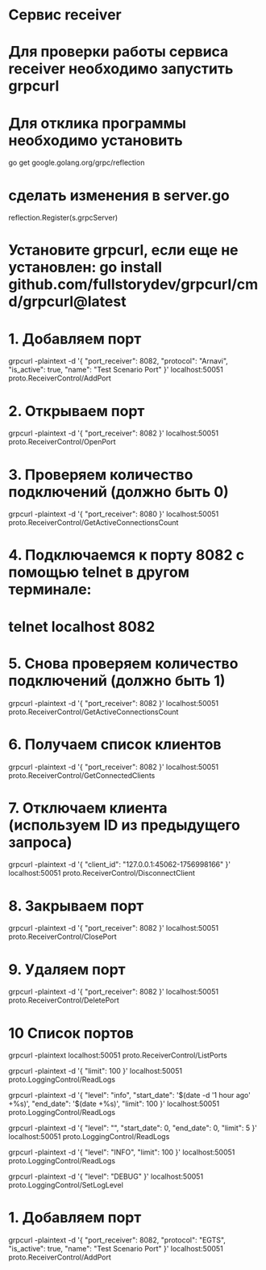 # Сервис receiver
# Для проверки работы сервиса receiver необходимо запустить grpcurl
# Для отклика программы необходимо установить 
go get google.golang.org/grpc/reflection
# сделать изменения  в server.go
reflection.Register(s.grpcServer)

# Установите grpcurl, если еще не установлен: go install github.com/fullstorydev/grpcurl/cmd/grpcurl@latest

# 1. Добавляем порт
grpcurl -plaintext -d '{
  "port_receiver": 8082,
  "protocol": "Arnavi",
  "is_active": true,
  "name": "Test Scenario Port"
}' localhost:50051 proto.ReceiverControl/AddPort

# 2. Открываем порт
grpcurl -plaintext -d '{
  "port_receiver": 8082
}' localhost:50051 proto.ReceiverControl/OpenPort

# 3. Проверяем количество подключений (должно быть 0)
grpcurl -plaintext -d '{
  "port_receiver": 8080
}' localhost:50051 proto.ReceiverControl/GetActiveConnectionsCount

# 4. Подключаемся к порту 8082 с помощью telnet в другом терминале:
# telnet localhost 8082

# 5. Снова проверяем количество подключений (должно быть 1)
grpcurl -plaintext -d '{
  "port_receiver": 8082
}' localhost:50051 proto.ReceiverControl/GetActiveConnectionsCount

# 6. Получаем список клиентов
grpcurl -plaintext -d '{
  "port_receiver": 8082
}' localhost:50051 proto.ReceiverControl/GetConnectedClients

# 7. Отключаем клиента (используем ID из предыдущего запроса)
grpcurl -plaintext -d '{
  "client_id": "127.0.0.1:45062-1756998166"
}' localhost:50051 proto.ReceiverControl/DisconnectClient

# 8. Закрываем порт
grpcurl -plaintext -d '{
  "port_receiver": 8082
}' localhost:50051 proto.ReceiverControl/ClosePort

# 9. Удаляем порт
grpcurl -plaintext -d '{
  "port_receiver": 8082
}' localhost:50051 proto.ReceiverControl/DeletePort

# 10  Список портов
grpcurl -plaintext localhost:50051 proto.ReceiverControl/ListPorts


grpcurl -plaintext -d '{
    "limit": 100
}' localhost:50051 proto.LoggingControl/ReadLogs

grpcurl -plaintext -d '{
  "level": "info",
  "start_date": '$(date -d '1 hour ago' +%s)',
  "end_date": '$(date +%s)',
  "limit": 100
}' localhost:50051 proto.LoggingControl/ReadLogs

grpcurl -plaintext -d '{
  "level": "",
  "start_date": 0,
  "end_date": 0,
  "limit": 5
}' localhost:50051 proto.LoggingControl/ReadLogs

grpcurl -plaintext -d '{
  "level": "INFO",
  "limit": 100
}' localhost:50051 proto.LoggingControl/ReadLogs

grpcurl -plaintext -d '{
    "level": "DEBUG"
}' localhost:50051 proto.LoggingControl/SetLogLevel


# 1. Добавляем порт
grpcurl -plaintext -d '{
  "port_receiver": 8082,
  "protocol": "EGTS",
  "is_active": true,
  "name": "Test Scenario Port"
}' localhost:50051 proto.ReceiverControl/AddPort

